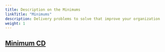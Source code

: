```yaml
---
title: Description on the Minimums
linkTitle: "Minimums"
description: Delivery problems to solve that improve your organization
weight: 1
---
```


## [Minimum CD](/)
